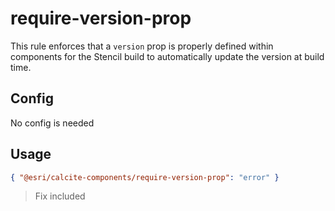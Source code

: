 # require-version-prop

This rule enforces that a `version` prop is properly defined within components for the Stencil build to automatically update the version at build time.

## Config

No config is needed

## Usage

```json
{ "@esri/calcite-components/require-version-prop": "error" }
```

> Fix included
